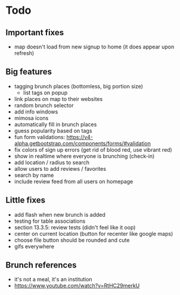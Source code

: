 Todo
=====

## Important fixes
- map doesn't load from new signup to home (it does appear upon refresh)

## Big features
- tagging brunch places (bottomless, big portion size)
  - list tags on popup
- link places on map to their websites
- random brunch selector
- add info windows
- mimosa icons
- automatically fill in brunch places
- guess popularity based on tags
- fun form validations: https://v4-alpha.getbootstrap.com/components/forms/#validation
- fix colors of sign up errors (get rid of blood red, use vibrant red)
- show in realtime where everyone is brunching (check-in)
- add location / radius to search
- allow users to add reviews / favorites
- search by name
- include review feed from all users on homepage


## Little fixes
- add flash when new brunch is added
- testing for table associations
- section 13.3.5: review tests (didn't feel like it oop)
- center on current location (button for recenter like google maps)
- choose file button should be rounded and cute
- gifs everywhere

## Brunch references
- it's not a meal, it's an institution
- https://www.youtube.com/watch?v=RtHC29merkU
